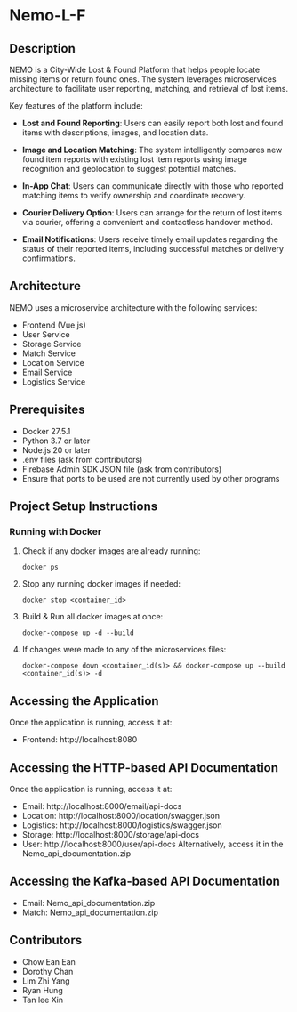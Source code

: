 # Nemo-L-F

## Description
NEMO is a City-Wide Lost & Found Platform that helps people locate missing items or return found ones. The system leverages microservices architecture to facilitate user reporting, matching, and retrieval of lost items.

Key features of the platform include:

- **Lost and Found Reporting**: Users can easily report both lost and found items with descriptions, images, and location data.

- **Image and Location Matching**: The system intelligently compares new found item reports with existing lost item reports using image recognition and geolocation to suggest potential matches.

- **In-App Chat**: Users can communicate directly with those who reported matching items to verify ownership and coordinate recovery.

- **Courier Delivery Option**: Users can arrange for the return of lost items via courier, offering a convenient and contactless handover method.

- **Email Notifications**: Users receive timely email updates regarding the status of their reported items, including successful matches or delivery confirmations.

## Architecture
NEMO uses a microservice architecture with the following services:
- Frontend (Vue.js)
- User Service
- Storage Service
- Match Service
- Location Service
- Email Service
- Logistics Service

## Prerequisites
- Docker 27.5.1
- Python 3.7 or later
- Node.js 20 or later
- .env files (ask from contributors)
- Firebase Admin SDK JSON file (ask from contributors)
- Ensure that ports to be used are not currently used by other programs

## Project Setup Instructions

### Running with Docker
1. Check if any docker images are already running:
   ```
   docker ps
   ```

2. Stop any running docker images if needed:
   ```
   docker stop <container_id>
   ```

3. Build & Run all docker images at once: 
   ```
   docker-compose up -d --build
   ```

4. If changes were made to any of the microservices files:
   ```
   docker-compose down <container_id(s)> && docker-compose up --build <container_id(s)> -d
   ```

## Accessing the Application
Once the application is running, access it at:
- Frontend: http://localhost:8080

## Accessing the HTTP-based API Documentation
Once the application is running, access it at:
- Email: http://localhost:8000/email/api-docs
- Location: http://localhost:8000/location/swagger.json
- Logistics: http://localhost:8000/logistics/swagger.json
- Storage: http://localhost:8000/storage/api-docs
- User: http://localhost:8000/user/api-docs
Alternatively, access it in the Nemo_api_documentation.zip

## Accessing the Kafka-based API Documentation
- Email: Nemo_api_documentation.zip
- Match: Nemo_api_documentation.zip

## Contributors
- Chow Ean Ean
- Dorothy Chan
- Lim Zhi Yang
- Ryan Hung
- Tan lee Xin